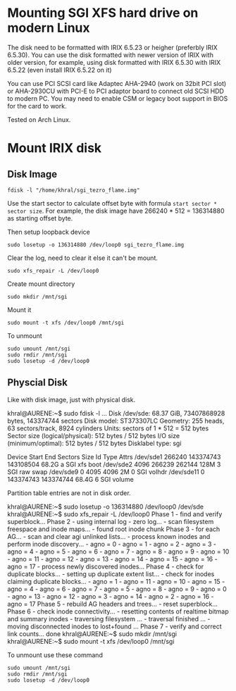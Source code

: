 Mounting SGI XFS hard drive on modern Linux
===========================================

The disk need to be formatted with IRIX 6.5.23 or heigher (preferbly IRIX 6.5.30).
You can use the disk formatted with newer version of IRIX with older version,
for example, using disk formatted with IRIX 6.5.30 with IRIX 6.5.22 (even install IRIX 6.5.22 on it)

You can use PCI SCSI card like Adaptec AHA-2940 (work on 32bit PCI slot) or AHA-2930CU with
PCI-E to PCI adaptor board to connect old SCSI HDD to modern PC.
You may need to enable CSM or legacy boot support in BIOS for the card to work.

Tested on Arch Linux.

Mount IRIX disk
===============

Disk Image
----------

    fdisk -l "/home/khral/sgi_tezro_flame.img"

Use the start sector to calculate offset byte with formula `start sector * sector size`.
For example, the disk image have 266240 * 512 = 136314880 as starting offset byte.

Then setup loopback device

    sudo losetup -o 136314880 /dev/loop0 sgi_tezro_flame.img

Clear the log, need to clear it else it can't be mount.

    sudo xfs_repair -L /dev/loop0

Create mount directory

    sudo mkdir /mnt/sgi

Mount it

    sudo mount -t xfs /dev/loop0 /mnt/sgi

To unmount

    sudo umount /mnt/sgi
    sudo rmdir /mnt/sgi
    sudo losetup -d /dev/loop0

Physcial Disk
-------------

Like with disk image, just with physical disk.

khral@AURENE:~$ sudo fdisk -l
...
Disk /dev/sde: 68.37 GiB, 73407868928 bytes, 143374744 sectors
Disk model: ST373307LC
Geometry: 255 heads, 63 sectors/track, 8924 cylinders
Units: sectors of 1 * 512 = 512 bytes
Sector size (logical/physical): 512 bytes / 512 bytes
I/O size (minimum/optimal): 512 bytes / 512 bytes
Disklabel type: sgi

Device      Start       End   Sectors  Size Id Type       Attrs
/dev/sde1  266240 143374743 143108504 68.2G  a SGI xfs     boot
/dev/sde2    4096    266239    262144  128M  3 SGI raw     swap
/dev/sde9       0      4095      4096    2M  0 SGI volhdr
/dev/sde11      0 143374743 143374744 68.4G  6 SGI volume

Partition table entries are not in disk order.

khral@AURENE:~$ sudo losetup -o 136314880 /dev/loop0 /dev/sde
khral@AURENE:~$ sudo xfs_repair -L /dev/loop0
Phase 1 - find and verify superblock...
Phase 2 - using internal log
        - zero log...
        - scan filesystem freespace and inode maps...
        - found root inode chunk
Phase 3 - for each AG...
        - scan and clear agi unlinked lists...
        - process known inodes and perform inode discovery...
        - agno = 0
        - agno = 1
        - agno = 2
        - agno = 3
        - agno = 4
        - agno = 5
        - agno = 6
        - agno = 7
        - agno = 8
        - agno = 9
        - agno = 10
        - agno = 11
        - agno = 12
        - agno = 13
        - agno = 14
        - agno = 15
        - agno = 16
        - agno = 17
        - process newly discovered inodes...
Phase 4 - check for duplicate blocks...
        - setting up duplicate extent list...
        - check for inodes claiming duplicate blocks...
        - agno = 1
        - agno = 11
        - agno = 10
        - agno = 15
        - agno = 4
        - agno = 6
        - agno = 7
        - agno = 5
        - agno = 8
        - agno = 9
        - agno = 0
        - agno = 13
        - agno = 12
        - agno = 3
        - agno = 14
        - agno = 2
        - agno = 16
        - agno = 17
Phase 5 - rebuild AG headers and trees...
        - reset superblock...
Phase 6 - check inode connectivity...
        - resetting contents of realtime bitmap and summary inodes
        - traversing filesystem ...
        - traversal finished ...
        - moving disconnected inodes to lost+found ...
Phase 7 - verify and correct link counts...
done
khral@AURENE:~$ sudo mkdir /mnt/sgi
khral@AURENE:~$ sudo mount -t xfs /dev/loop0 /mnt/sgi

To unmount use these command

    sudo umount /mnt/sgi
    sudo rmdir /mnt/sgi
    sudo losetup -d /dev/loop0


